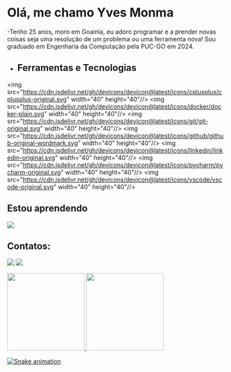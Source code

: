 # Olá, me chamo Yves Monma

-Tenho 25 anos, moro em Goainia, eu adoro programar e a prender novas coisas seja uma resolução de um problema ou uma ferramenta nova! Sou graduado em Engenharia da Computação pela PUC-GO em 2024.

- ## Ferramentas e Tecnologias
<img src="https://cdn.jsdelivr.net/gh/devicons/devicon@latest/icons/cplusplus/cplusplus-original.svg" width="40" height="40"//>
<img src="https://cdn.jsdelivr.net/gh/devicons/devicon@latest/icons/docker/docker-plain.svg" width="40" height="40"//>
<img src="https://cdn.jsdelivr.net/gh/devicons/devicon@latest/icons/git/git-original.svg" width="40" height="40"//>
<img src="https://cdn.jsdelivr.net/gh/devicons/devicon@latest/icons/github/github-original-wordmark.svg" width="40" height="40"//>
<img src="https://cdn.jsdelivr.net/gh/devicons/devicon@latest/icons/linkedin/linkedin-original.svg" width="40" height="40"//>
<img src="https://cdn.jsdelivr.net/gh/devicons/devicon@latest/icons/pycharm/pycharm-original.svg" width="40" height="40"//>
<img src="https://cdn.jsdelivr.net/gh/devicons/devicon@latest/icons/vscode/vscode-original.svg" width="40" height="40"//> 

## Estou aprendendo
<img src="https://cdn.jsdelivr.net/gh/devicons/devicon@latest/icons/javascript/javascript-original.svg" />

## Contatos:
<a href="https://www.instagram.com/yves.yuj/" target="_blank"><img loading="lazy" src="https://img.shields.io/badge/-Instagram-%23E4405F?style=for-the-badge&logo=instagram&logoColor=white" target="_blank"></a>
<a href="www.linkedin.com/in/yves-yuji-carvalho-monma-64ab54324" target="_blank"><img loading="lazy" src="https://img.shields.io/badge/-LinkedIn-%230077B5?style=for-the-badge&logo=linkedin&logoColor=white" target="_blank"></a>


<div>
<a href="https://github.com/seu-usuário-aqui">
<img loading="lazy" height="180em" src="https://github-readme-stats.vercel.app/api/top-langs/?username=Yves-Yu&layout=compact&langs_count=7&theme=dracula"/>
<img loading="lazy" height="180em" src="https://github-readme-stats.vercel.app/api?username=Yves-Yu&show_icons=true&theme=dracula&include_all_commits=true&count_private=true"/>
</div>

![Snake animation](https://github.com/seu-usuário-aqui/seu-usuário-aqui/blob/output/github-contribution-grid-snake.svg)
